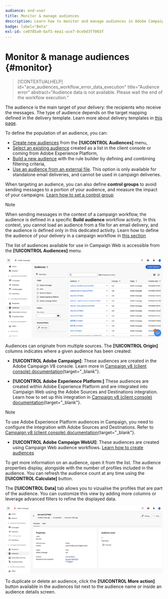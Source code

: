 ```yaml
---
audience: end-user
title: Monitor & manage audiences
description: Learn how to monitor and manage audiences in Adobe Campaign Web
badge: label="Beta"
exl-id: ce0785a0-6af5-4ea1-ace7-0ce9d3ff065f
---
```

# Monitor & manage audiences {#monitor}

>[!CONTEXTUALHELP]
>id="acw_audiences_workflow_error_data_execution"
>title="Audience error"
>abstract="Audience data is not available. Please wait the end of the workflow execution."

The audience is the main target of your delivery: the recipients who receive the messages. The type of audience depends on the target mapping defined in the delivery template. Learn more about delivery templates in [this page](../msg/delivery-template.md). 

To define the population of an audience, you can:

* [Create new audiences](create-audience.md) from the **[!UICONTROL Audiences]** menu,
* [Select an existing audience](add-audience.md) created as a list in the client console or coming from Adobe Experience Platform,
* [Build a new audience](../query/query-modeler-overview.md) with the rule builder by defining and combining filtering criteria,
* [Use an audience from an external file](file-audience.md). This option is only available for standalone email deliveries, and cannot be used in campaign deliveries.

When targeting an audience, you can also define **control groups** to avoid sending messages to a portion of your audience, and measure the impact of your campaigns. [Learn how to set a control group](control-group.md)

>[!NOTE]
>
>When sending messages in the context of a campaign workflow, the audience is defined in a specific **Build audience** workflow activity. In this context, you cannot load an audience from a file for an email delivery, and the audience is defined only in this dedicated activity. Learn how to define the audience of your delivery in a campaign workflow in [this section](../workflows/activities/build-audience.md)

The list of audiences available for use in Campaign Web is accessible from the **[!UICONTROL Audiences]** menu.

![](assets/audiences-list.png)

Audiences can originate from multiple sources. The **[!UICONTROL Origin]** columns indicates where a given audience has been created:

* **[!UICONTROL Adobe Campaign]**: These audiences are created in the Adobe Campaign V8 console. Learn more in [Campaign v8 (client console) documentation](https://experienceleague.adobe.com/docs/campaign/campaign-v8/audience/create-audiences/create-audiences.html){target="_blank"}.

* **[!UICONTROL Adobe Experience Platform:]** These audiences are created within Adobe Experience Platform and are integrated into Campaign Web using the Adobe Sources and Destinations integration. Learn how to set up this integration in [Campaign v8 (client console) documentation](https://experienceleague.adobe.com/docs/campaign/campaign-v8/connect/ac-aep/ac-aep.html){target="_blank"}.

>[!NOTE]
>
>To use Adobe Experience Platform audiences in Campaign, you need to configure the integration with Adobe Sources and Destinations. Refer to [Campaign v8 (client console) documentation](https://experienceleague.adobe.com/docs/campaign/campaign-v8/connect/ac-aep/ac-aep.html){target="_blank"}.

* **[!UICONTROL Adobe Campaign WebUI]**: These audiences are created using Campaign Web audience workflows. [Learn how to create audiences](create-audience.md)

To get more information on an audience, open it from the list. The audience properties display, alongside with the number of profiles included in the audience. You can refresh the audience count at any time using the **[!UICONTROL Calculate]** button.

The **[!UICONTROL Data]** tab allows you to vizualise the profiles that are part of the audience. You can customize this view by adding more columns or leverage advanced filters to refine the displayed data.

![](assets/audiences-details.png)

To duplicate or delete an audience, click the **[!UICONTROL More action]** button available in the audiences list next to the audience name or inside an audience details screen.
